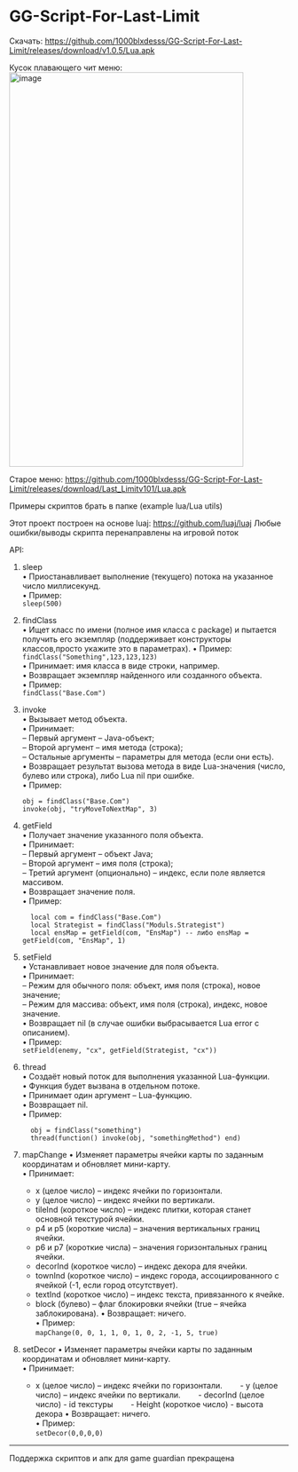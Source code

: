 # GG-Script-For-Last-Limit
Скачать: https://github.com/1000blxdesss/GG-Script-For-Last-Limit/releases/download/v1.0.5/Lua.apk

Кусок плавающего чит меню:
<img width="422" height="711" alt="image" src="https://github.com/user-attachments/assets/03c6b001-0581-48e0-9ca7-26b00f02093f" />

Старое меню: https://github.com/1000blxdesss/GG-Script-For-Last-Limit/releases/download/Last_Limitv101/Lua.apk

Примеры скриптов брать в папке (example lua/Lua utils)

Этот проект построен на основе luaj: https://github.com/luaj/luaj
Любые ошибки/выводы скрипта перенаправлены на игровой поток

API:

1) sleep  
   • Приостанавливает выполнение (текущего) потока на указанное число миллисекунд.  
   • Пример:  
     ```sleep(500)```  

2) findClass  
   • Ищет класс по имени (полное имя класса с package) и пытается получить его экземпляр (поддерживает конструкторы классов,просто укажите это в параметрах).
   • Пример:
   ```findClass("Something",123,123,123)```  
   • Принимает: имя класса в виде строки, например.  
   • Возвращает экземпляр найденного или созданного объекта.  
   • Пример:  
     ```findClass("Base.Com")```

4) invoke  
   • Вызывает метод объекта.  
   • Принимает:  
     – Первый аргумент – Java-объект;  
     – Второй аргумент – имя метода (строка);  
     – Остальные аргументы – параметры для метода (если они есть).  
   • Возвращает результат вызова метода в виде Lua-значения (число, булево или строка), либо Lua nil при ошибке.  
   • Пример:  
     ```
     obj = findClass("Base.Com")  
     invoke(obj, "tryMoveToNextMap", 3)
     ```
5) getField  
   • Получает значение указанного поля объекта.  
   • Принимает:  
     – Первый аргумент – объект Java;  
     – Второй аргумент – имя поля (строка);  
     – Третий аргумент (опционально) – индекс, если поле является массивом.  
   • Возвращает значение поля.  
   • Пример:
   ```
     local com = findClass("Base.Com")  
     local Strategist = findClass("Moduls.Strategist")  
     local ensMap = getField(com, "EnsMap") -- либо ensMap = getField(com, "EnsMap", 1)
   ```

6) setField  
   • Устанавливает новое значение для поля объекта.  
   • Принимает:  
     – Режим для обычного поля: объект, имя поля (строка), новое значение;  
     – Режим для массива: объект, имя поля (строка), индекс, новое значение.  
   • Возвращает nil (в случае ошибки выбрасывается Lua error с описанием).  
   • Пример:  
     ```setField(enemy, "cx", getField(Strategist, "cx"))```

7) thread  
   • Создаёт новый поток для выполнения указанной Lua-функции.  
   • Функция будет вызвана в отдельном потоке.  
   • Принимает один аргумент – Lua-функцию.  
   • Возвращает nil.  
   • Пример:
   ``` 
     obj = findClass("something")  
     thread(function() invoke(obj, "somethingMethod") end)
   ```
8) mapChange
 • Изменяет параметры ячейки карты по заданным координатам и обновляет мини-карту.  
   • Принимает:
      - x (целое число) – индекс ячейки по горизонтали.
      - y (целое число) – индекс ячейки по вертикали.
      - tileInd (короткое число) – индекс плитки, которая станет основной текстурой ячейки.
      - p4 и p5 (короткие числа) – значения вертикальных границ ячейки.
      - p6 и p7 (короткие числа) – значения горизонтальных границ ячейки.
      - decorInd (короткое число) – индекс декора для ячейки.
      - townInd (короткое число) – индекс города, ассоциированного с ячейкой (-1, если город отсутствует).
      - textInd (короткое число) – индекс текста, привязанного к ячейке.
      - block (булево) – флаг блокировки ячейки (true – ячейка заблокирована).
   • Возвращает: ничего.  
   • Пример:  
     ```mapChange(0, 0, 1, 1, 0, 1, 0, 2, -1, 5, true)```
9) setDecor
 • Изменяет параметры ячейки карты по заданным координатам и обновляет мини-карту.  
   • Принимает:  
     - x (целое число) – индекс ячейки по горизонтали.
     - y (целое число) – индекс ячейки по вертикали.
     - decorInd (целое число) - id текстуры
     - Height (короткое число) - высота декора
   • Возвращает: ничего.  
   • Пример:  
     ```setDecor(0,0,0,0)```

__________________________________________________________
Поддержка скриптов и апк для game guardian прекращена
